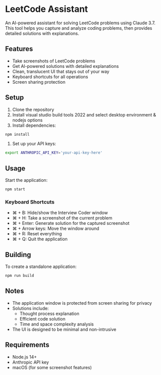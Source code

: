# LeetCode Assistant

An AI-powered assistant for solving LeetCode problems using Claude 3.7. This tool helps you capture and analyze coding problems, then provides detailed solutions with explanations.

## Features

- Take screenshots of LeetCode problems
- Get AI-powered solutions with detailed explanations
- Clean, translucent UI that stays out of your way
- Keyboard shortcuts for all operations
- Screen sharing protection

## Setup

1. Clone the repository
2. Install visual studio build tools 2022 and select desktop environment & nodejs options
3. Install dependencies:
```bash
npm install
```
1. Set up your API keys:
```bash
export ANTHROPIC_API_KEY='your-api-key-here'
```

## Usage

Start the application:
```bash
npm start
```

### Keyboard Shortcuts

- ⌘ + B: Hide/show the Interview Coder window
- ⌘ + H: Take a screenshot of the current problem
- ⌘ + Enter: Generate solution for the captured screenshot
- ⌘ + Arrow keys: Move the window around
- ⌘ + R: Reset everything
- ⌘ + Q: Quit the application

## Building

To create a standalone application:
```bash
npm run build
```

## Notes

- The application window is protected from screen sharing for privacy
- Solutions include:
  - Thought process explanation
  - Efficient code solution
  - Time and space complexity analysis
- The UI is designed to be minimal and non-intrusive

## Requirements

- Node.js 14+
- Anthropic API key
- macOS (for some screenshot features)
